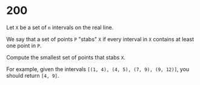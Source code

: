 [_metadata_:number]:-      "200"
[_metadata_:difficulty]:-  "Hard"
[_metadata_:asker]:-       "Microsoft"
[_metadata_:tags]:-        "math"

# 200

Let `X` be a set of `n` intervals on the real line.

We say that a set of points `P` "stabs" `X` if every interval in `X` contains at least one point in `P`.

Compute the smallest set of points that stabs `X`.

For example, given the intervals `[(1, 4), (4, 5), (7, 9), (9, 12)]`, you should return `[4, 9]`.
